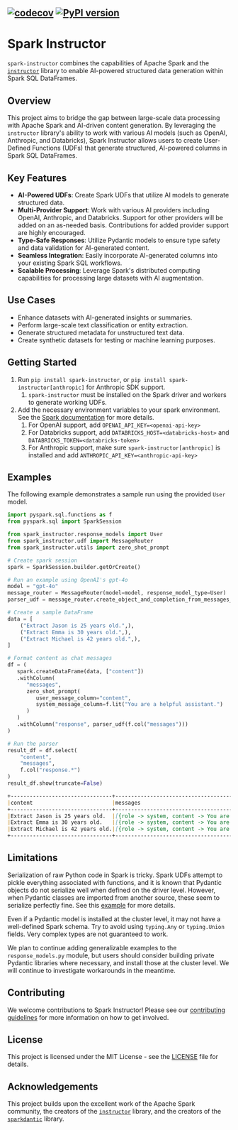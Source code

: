 [![codecov](https://codecov.io/github/TJC-LP/spark-instructor/graph/badge.svg?token=19SPU3HC0L)](https://codecov.io/github/TJC-LP/spark-instructor)
[![PyPI version](https://badge.fury.io/py/spark-instructor.svg)](https://badge.fury.io/py/spark-instructor)
---

# Spark Instructor

`spark-instructor` combines the capabilities of Apache Spark and the [`instructor`](https://github.com/jxnl/instructor) library to enable AI-powered structured data generation within Spark SQL DataFrames.

## Overview

This project aims to bridge the gap between large-scale data processing with Apache Spark and AI-driven content generation. By leveraging the `instructor` library's ability to work with various AI models (such as OpenAI, Anthropic, and Databricks), Spark Instructor allows users to create User-Defined Functions (UDFs) that generate structured, AI-powered columns in Spark SQL DataFrames.

## Key Features

- **AI-Powered UDFs**: Create Spark UDFs that utilize AI models to generate structured data.
- **Multi-Provider Support**: Work with various AI providers including OpenAI, Anthropic, and Databricks. Support for other providers will be added on an as-needed basis. Contributions for added provider support are highly encouraged.
- **Type-Safe Responses**: Utilize Pydantic models to ensure type safety and data validation for AI-generated content.
- **Seamless Integration**: Easily incorporate AI-generated columns into your existing Spark SQL workflows.
- **Scalable Processing**: Leverage Spark's distributed computing capabilities for processing large datasets with AI augmentation.

## Use Cases

- Enhance datasets with AI-generated insights or summaries.
- Perform large-scale text classification or entity extraction.
- Generate structured metadata for unstructured text data.
- Create synthetic datasets for testing or machine learning purposes.

## Getting Started

1. Run `pip install spark-instructor`, or `pip install spark-instructor[anthropic]` for Anthropic SDK support.
   1. `spark-instructor` must be installed on the Spark driver and workers to generate working UDFs.
2. Add the necessary environment variables to your spark environment. See the [Spark documentation](https://spark.apache.org/docs/latest/configuration.html#environment-variables) for more details.
   1. For OpenAI support, add `OPENAI_API_KEY=<openai-api-key>`
   2. For Databricks support, add `DATABRICKS_HOST=<databricks-host>` and `DATABRICKS_TOKEN=<databricks-token>`
   3. For Anthropic support, make sure `spark-instructor[anthropic]` is installed and add `ANTHROPIC_API_KEY=<anthropic-api-key>`

## Examples
The following example demonstrates a sample run using the provided `User` model.
```python 
import pyspark.sql.functions as f
from pyspark.sql import SparkSession

from spark_instructor.response_models import User
from spark_instructor.udf import MessageRouter
from spark_instructor.utils import zero_shot_prompt

# Create spark session 
spark = SparkSession.builder.getOrCreate()

# Run an example using OpenAI's gpt-4o
model = "gpt-4o"
message_router = MessageRouter(model=model, response_model_type=User)
parser_udf = message_router.create_object_and_completion_from_messages_udf(max_tokens=400)

# Create a sample DataFrame
data = [
    ("Extract Jason is 25 years old.",),
    ("Extract Emma is 30 years old.",),
    ("Extract Michael is 42 years old.",),
]

# Format content as chat messages
df = (
   spark.createDataFrame(data, ["content"])
   .withColumn(
      "messages", 
      zero_shot_prompt(
         user_message_column="content", 
         system_message_column=f.lit("You are a helpful assistant.")
      )
   )
   .withColumn("response", parser_udf(f.col("messages")))
)

# Run the parser
result_df = df.select(
    "content",
    "messages",
    f.col("response.*")
)
result_df.show(truncate=False)
```
```markdown
+--------------------------------+------------------------------------------------------------------------------------------------------------------------+-------------+--------------------------------------------------------------------------------------------------------------------------------------------------------------------------------------------------------------------------------------------------------+
|content                         |messages                                                                                                                |user         |chat_completion                                                                                                                                                                                                                                         |
+--------------------------------+------------------------------------------------------------------------------------------------------------------------+-------------+--------------------------------------------------------------------------------------------------------------------------------------------------------------------------------------------------------------------------------------------------------+
|Extract Jason is 25 years old.  |[{role -> system, content -> You are a helpful assistant.}, {role -> user, content -> Extract Jason is 25 years old.}]  |{Jason, 25}  |{chatcmpl-9jx75u6lErs6H2SzQ9P5Ig9h93KnQ, [{stop, 0, NULL, {NULL, assistant, NULL, [{call_amzxOZAFnzCIjwECYV2DeR3v, {{"name":"Jason","age":25}, User}, function}]}}], 1720739019, gpt-4o-2024-05-13, chat.completion, NULL, fp_d33f7b429e, {9, 70, 79}}  |
|Extract Emma is 30 years old.   |[{role -> system, content -> You are a helpful assistant.}, {role -> user, content -> Extract Emma is 30 years old.}]   |{Emma, 30}   |{chatcmpl-9jx76p2yElY4NuFBvbxAYWMr9BhAW, [{stop, 0, NULL, {NULL, assistant, NULL, [{call_Wtmv95JbNcQ2nRQCZBoOfcJy, {{"name":"Emma","age":30}, User}, function}]}}], 1720739020, gpt-4o-2024-05-13, chat.completion, NULL, fp_d33f7b429e, {9, 70, 79}}   |
|Extract Michael is 42 years old.|[{role -> system, content -> You are a helpful assistant.}, {role -> user, content -> Extract Michael is 42 years old.}]|{Michael, 42}|{chatcmpl-9jx76z9S5P0sEp7lINe2RADAvAz2T, [{stop, 0, NULL, {NULL, assistant, NULL, [{call_NOXuYfkZ1XLQq5L3eUwdjmSY, {{"name":"Michael","age":42}, User}, function}]}}], 1720739020, gpt-4o-2024-05-13, chat.completion, NULL, fp_d33f7b429e, {9, 70, 79}}|
+--------------------------------+------------------------------------------------------------------------------------------------------------------------+-------------+--------------------------------------------------------------------------------------------------------------------------------------------------------------------------------------------------------------------------------------------------------+
```
## Limitations
Serialization of raw Python code in Spark is tricky. Spark UDFs attempt to pickle everything associated with functions, and it is known that Pydantic objects do not serialize well when defined on the driver level. However, when Pydantic classes are imported from another source, these seem to serialize perfectly fine. See this [example](https://learn.microsoft.com/en-us/answers/questions/1178741/can-not-use-pydantic-objects-in-udf) for more details.

Even if a Pydantic model is installed at the cluster level, it may not have a well-defined Spark schema. Try to avoid using `typing.Any` or `typing.Union` fields. Very complex types are not guaranteed to work.

We plan to continue adding generalizable examples to the `response_models.py` module, but users should consider building private Pydantic libraries where necessary, and install those at the cluster level. We will continue to investigate workarounds in the meantime.

## Contributing

We welcome contributions to Spark Instructor! Please see our [contributing guidelines](contributing.md) for more information on how to get involved.

## License

This project is licensed under the MIT License - see the [LICENSE](license.md) file for details.


## Acknowledgements

This project builds upon the excellent work of the Apache Spark community, the creators of the [`instructor`](https://github.com/jxnl/instructor) library, and the creators of the [`sparkdantic`](https://github.com/mitchelllisle/sparkdantic) library.
